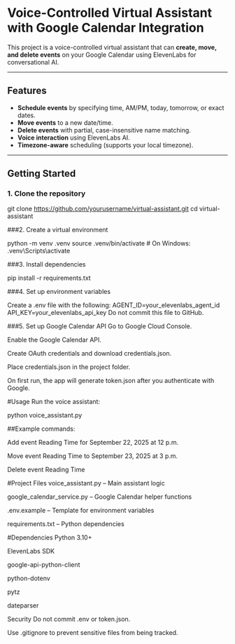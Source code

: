 # Voice-Controlled Virtual Assistant with Google Calendar Integration

This project is a voice-controlled virtual assistant that can **create, move, and delete events** on your Google Calendar using ElevenLabs for conversational AI.

---

## Features

- **Schedule events** by specifying time, AM/PM, today, tomorrow, or exact dates.  
- **Move events** to a new date/time.  
- **Delete events** with partial, case-insensitive name matching.  
- **Voice interaction** using ElevenLabs AI.  
- **Timezone-aware** scheduling (supports your local timezone).

---

## Getting Started

### 1. Clone the repository

git clone https://github.com/yourusername/virtual-assistant.git
cd virtual-assistant

###2. Create a virtual environment

python -m venv .venv
source .venv/bin/activate   # On Windows: .venv\Scripts\activate

###3. Install dependencies

pip install -r requirements.txt

###4. Set up environment variables

Create a .env file with the following:
AGENT_ID=your_elevenlabs_agent_id
API_KEY=your_elevenlabs_api_key
Do not commit this file to GitHub.

###5. Set up Google Calendar API
Go to Google Cloud Console.

Enable the Google Calendar API.

Create OAuth credentials and download credentials.json.

Place credentials.json in the project folder.

On first run, the app will generate token.json after you authenticate with Google.

#Usage
Run the voice assistant:

python voice_assistant.py

##Example commands:

Add event Reading Time for September 22, 2025 at 12 p.m.

Move event Reading Time to September 23, 2025 at 3 p.m.

Delete event Reading Time

#Project Files
voice_assistant.py – Main assistant logic

google_calendar_service.py – Google Calendar helper functions

.env.example – Template for environment variables

requirements.txt – Python dependencies

#Dependencies
Python 3.10+

ElevenLabs SDK

google-api-python-client

python-dotenv

pytz

dateparser

Security
Do not commit .env or token.json.

Use .gitignore to prevent sensitive files from being tracked.
